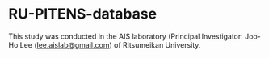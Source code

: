 # RU-PITENS-database

This study was conducted in the AIS laboratory (Principal Investigator: Joo-Ho Lee (lee.aislab@gmail.com) of Ritsumeikan University.
